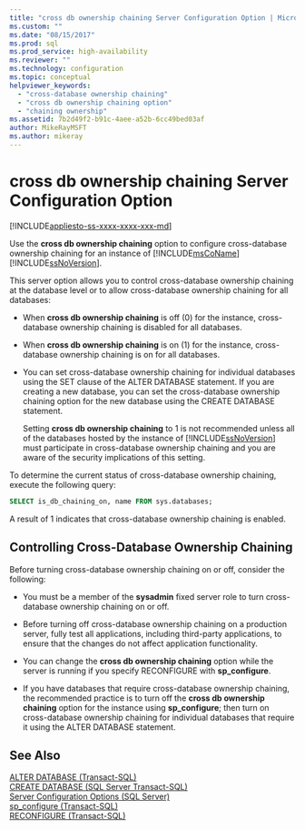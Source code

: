 ```yaml
---
title: "cross db ownership chaining Server Configuration Option | Microsoft Docs"
ms.custom: ""
ms.date: "08/15/2017"
ms.prod: sql
ms.prod_service: high-availability
ms.reviewer: ""
ms.technology: configuration
ms.topic: conceptual
helpviewer_keywords: 
  - "cross-database ownership chaining"
  - "cross db ownership chaining option"
  - "chaining ownership"
ms.assetid: 7b2d49f2-b91c-4aee-a52b-6cc49bed03af
author: MikeRayMSFT
ms.author: mikeray
---
```

# cross db ownership chaining Server Configuration Option
[!INCLUDE[appliesto-ss-xxxx-xxxx-xxx-md](../../includes/appliesto-ss-xxxx-xxxx-xxx-md.md)]

  Use the **cross db ownership chaining** option to configure cross-database ownership chaining for an instance of [!INCLUDE[msCoName](../../includes/msconame-md.md)] [!INCLUDE[ssNoVersion](../../includes/ssnoversion-md.md)].  
  
 This server option allows you to control cross-database ownership chaining at the database level or to allow cross-database ownership chaining for all databases:  
  
-   When **cross db ownership chaining** is off (0) for the instance, cross-database ownership chaining is disabled for all databases.  
  
-   When **cross db ownership chaining** is on (1) for the instance, cross-database ownership chaining is on for all databases.  
  
-   You can set cross-database ownership chaining for individual databases using the SET clause of the ALTER DATABASE statement. If you are creating a new database, you can set the cross-database ownership chaining option for the new database using the CREATE DATABASE statement.  
  
     Setting **cross db ownership chaining** to 1 is not recommended unless all of the databases hosted by the instance of [!INCLUDE[ssNoVersion](../../includes/ssnoversion-md.md)] must participate in cross-database ownership chaining and you are aware of the security implications of this setting.  

To determine the current status of cross-database ownership chaining, execute the following query:  
```sql
SELECT is_db_chaining_on, name FROM sys.databases;
```  
A result of 1 indicates that cross-database ownership chaining is enabled.

## Controlling Cross-Database Ownership Chaining  
 Before turning cross-database ownership chaining on or off, consider the following:  
  
-   You must be a member of the **sysadmin** fixed server role to turn cross-database ownership chaining on or off.  
  
-   Before turning off cross-database ownership chaining on a production server, fully test all applications, including third-party applications, to ensure that the changes do not affect application functionality.  
  
-   You can change the **cross db ownership chaining** option while the server is running if you specify RECONFIGURE with **sp_configure**.  
  
-   If you have databases that require cross-database ownership chaining, the recommended practice is to turn off the **cross db ownership chaining** option for the instance using **sp_configure**; then turn on cross-database ownership chaining for individual databases that require it using the ALTER DATABASE statement.  
  
## See Also  
 [ALTER DATABASE &#40;Transact-SQL&#41;](../../t-sql/statements/alter-database-transact-sql.md)   
 [CREATE DATABASE &#40;SQL Server Transact-SQL&#41;](../../t-sql/statements/create-database-sql-server-transact-sql.md)   
 [Server Configuration Options &#40;SQL Server&#41;](../../database-engine/configure-windows/server-configuration-options-sql-server.md)   
 [sp_configure &#40;Transact-SQL&#41;](../../relational-databases/system-stored-procedures/sp-configure-transact-sql.md)   
 [RECONFIGURE &#40;Transact-SQL&#41;](../../t-sql/language-elements/reconfigure-transact-sql.md)  
  
  
